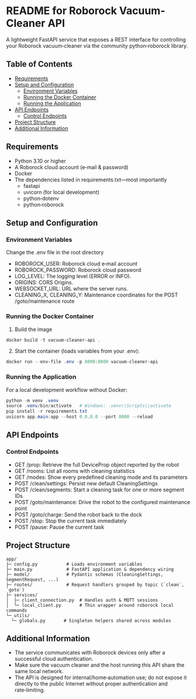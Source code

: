 # README for Roborock Vacuum-Cleaner API

A lightweight FastAPI service that exposes a REST interface for controlling your Roborock vacuum‑cleaner via the
community python‑roborock library.

## Table of Contents

- [Requirements](#requirements)
- [Setup and Configuration](#setup-and-configuration)
    - [Environment Variables](#environment-variables)
    - [Running the Docker Container](#running-the-docker-container)
    - [Running the Application](#running-the-application)
- [API Endpoints](#api-endpoints)
    - [Control Endpoints](#control-endpoints)
- [Project Structure](#project-structure)
- [Additional Information](#additional-information)

## Requirements

- Python 3.10 or higher
- A Roborock cloud account (e‑mail & password)
- Docker
- The dependencies listed in requirements.txt—most importantly
    - fastapi
    - uvicorn (for local development)
    - python‑dotenv
    - python‑roborock

## Setup and Configuration

### Environment Variables

Change the .env file in the root directory

- ROBOROCK_USER: Roborock cloud e‑mail account
- ROBOROCK_PASSWORD: Roborock cloud password
- LOG_LEVEL: The logging level (ERROR or INFO).
- ORIGINS: CORS Origins.
- WEBSOCKET_URL: URL where the server runs.
- CLEANING_X, CLEANING_Y: Maintenance coordinates for the POST /goto/maintenance route

### Running the Docker Container

1. Build the image

```powershell
docker build -t vacuum-cleaner-api .
```

2. Start the container (loads variables from your .env):

```powershell
docker run --env-file .env -p 8000:8000 vacuum-cleaner-api
```

### Running the Application

For a local development workflow without Docker:

```powershell
python -m venv .venv
source .venv/bin/activate   # Windows: .venv\\Scripts\\activate
pip install -r requirements.txt
uvicorn app.main:app --host 0.0.0.0 --port 8000 --reload
```

## API Endpoints

### Control Endpoints

- GET /prop: Retrieve the full DeviceProp object reported by the robot
- GET /rooms: List all rooms with cleaning statistics
- GET /modes: Show every predefined cleaning mode and its parameters
- POST /clean/settings: Persist new default CleaningSettings
- POST /clean/segments: Start a cleaning task for one or more segment IDs
- POST /goto/maintenance: Drive the robot to the configured maintenance point
- POST /goto/charge: Send the robot back to the dock
- POST /stop: Stop the current task immediately
- POST /pause: Pause the current task

## Project Structure

 ```text
app/
├─ config.py           # Loads environment variables
├─ main.py             # FastAPI application & dependency wiring
├─ model/              # Pydantic schemas (CleaningSettings, SegmentRequest, ...)
├─ routes/             # Request handlers grouped by topic (`clean`, `goto`)
├─ services/
│  ├─ client_connection.py  # Handles auth & MQTT sessions
│  └─ local_client.py       # Thin wrapper around roborock local commands
└─ utils/
   └─ globals.py       # Singleton helpers shared across modules
 ```

## Additional Information

- The service communicates with Roborock devices only after a successful cloud authentication.
- Make sure the vacuum cleaner and the host running this API share the same local network.
- The API is designed for internal/home‑automation use; do not expose it directly to the public Internet without proper
  authentication and rate‑limiting.
